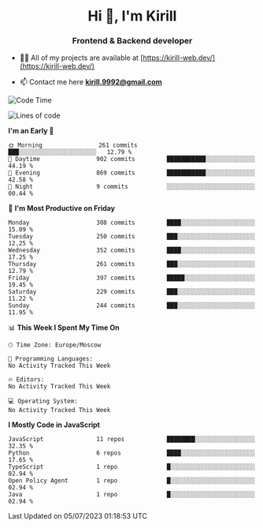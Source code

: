 <h1 align="center">Hi 👋, I'm Kirill</h1>
<h3 align="center">Frontend & Backend developer</h3>

- 👨‍💻 All of my projects are available at [https://kirill-web.dev/](https://kirill-web.dev/)

- 📫 Contact me here **kirill.9992@gmail.com**











<!--START_SECTION:waka-->
![Code Time](http://img.shields.io/badge/Code%20Time-1%2C382%20hrs%2014%20mins-blue)

![Lines of code](https://img.shields.io/badge/From%20Hello%20World%20I%27ve%20Written-2.9%20million%20lines%20of%20code-blue)

**I'm an Early 🐤** 

```text
🌞 Morning                261 commits         ███░░░░░░░░░░░░░░░░░░░░░░   12.79 % 
🌆 Daytime                902 commits         ███████████░░░░░░░░░░░░░░   44.19 % 
🌃 Evening                869 commits         ███████████░░░░░░░░░░░░░░   42.58 % 
🌙 Night                  9 commits           ░░░░░░░░░░░░░░░░░░░░░░░░░   00.44 % 
```
📅 **I'm Most Productive on Friday** 

```text
Monday                   308 commits         ████░░░░░░░░░░░░░░░░░░░░░   15.09 % 
Tuesday                  250 commits         ███░░░░░░░░░░░░░░░░░░░░░░   12.25 % 
Wednesday                352 commits         ████░░░░░░░░░░░░░░░░░░░░░   17.25 % 
Thursday                 261 commits         ███░░░░░░░░░░░░░░░░░░░░░░   12.79 % 
Friday                   397 commits         █████░░░░░░░░░░░░░░░░░░░░   19.45 % 
Saturday                 229 commits         ███░░░░░░░░░░░░░░░░░░░░░░   11.22 % 
Sunday                   244 commits         ███░░░░░░░░░░░░░░░░░░░░░░   11.95 % 
```


📊 **This Week I Spent My Time On** 

```text
🕑︎ Time Zone: Europe/Moscow

💬 Programming Languages: 
No Activity Tracked This Week

🔥 Editors: 
No Activity Tracked This Week

💻 Operating System: 
No Activity Tracked This Week
```

**I Mostly Code in JavaScript** 

```text
JavaScript               11 repos            ████████░░░░░░░░░░░░░░░░░   32.35 % 
Python                   6 repos             ████░░░░░░░░░░░░░░░░░░░░░   17.65 % 
TypeScript               1 repo              █░░░░░░░░░░░░░░░░░░░░░░░░   02.94 % 
Open Policy Agent        1 repo              █░░░░░░░░░░░░░░░░░░░░░░░░   02.94 % 
Java                     1 repo              █░░░░░░░░░░░░░░░░░░░░░░░░   02.94 % 
```




 Last Updated on 05/07/2023 01:18:53 UTC
<!--END_SECTION:waka-->
